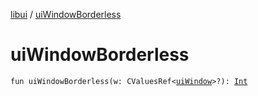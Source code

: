 [libui](index.md) / [uiWindowBorderless](./ui-window-borderless.md)

# uiWindowBorderless

`fun uiWindowBorderless(w: CValuesRef<`[`uiWindow`](ui-window.md)`>?): `[`Int`](https://kotlinlang.org/api/latest/jvm/stdlib/kotlin/-int/index.html)
